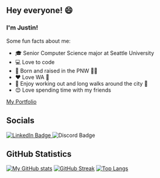## Hey everyone! 😄

<!--
**thoresonjd/thoresonjd** is a ✨ _special_ ✨ repository because its `README.md` (this file) appears on your GitHub profile.

Here are some ideas to get you started:

- 🔭 I’m currently working on ...
- 🌱 I’m currently learning ...
- 👯 I’m looking to collaborate on ...
- 🤔 I’m looking for help with ...
- 💬 Ask me about ...
- 📫 How to reach me: ...
- 😄 Pronouns: ...
- ⚡ Fun fact: ...
-->

### I'm Justin!

Some fun facts about me:
- 🎓 Senior Computer Science major at Seattle University
- 💻 Love to code
- 🌲 Born and raised in the PNW 🌊🌌
- ❤️ Love WA 📍
- 🌇 Enjoy working out and long walks around the city 🌃 
- 😊 Love spending time with my friends

[My Portfolio](https://github.com/thoresonjd/portfolio/blob/main/README.md)

<div>
  <h2>Socials</h2>
  <div>
    <a href="https://linkedin.com/in/justinthoreson">
      <img alt="LinkedIn Badge" src="https://img.shields.io/badge/LinkedIn-0e76a8?style=for-the-badge&logo=linkedin&logoColor=white" />
    </a>
<!--     <a href="https://instagram.com/exulgor/">
      <img alt="Instagram Badge" src="https://img.shields.io/badge/Instagram-e4405f?style=for-the-badge&logo=instagram&logoColor=white" />
    </a>
    <a href="https://soundcloud.com/exulgor">
      <img alt="SoundCloud Badge" src="https://img.shields.io/badge/-SoundCloud-%23ff5500?style=for-the-badge&logo=soundcloud&logoColor=white" />
    </a> -->
    <img alt="Discord Badge" src="https://img.shields.io/badge/Discord-EXULGOR%230924-%237289da?style=for-the-badge&logo=discord&logoColor=white" />
    <br>
<!--     <img alt="Snapchat Snapcode" src="https://user-images.githubusercontent.com/77815463/140634145-32a5c929-a47c-44cb-b614-89fa63f591c3.png" width="200" height="200" /> -->
  </div>
</div>
  
## GitHub Statistics

[![My GitHub stats](https://github-readme-stats.vercel.app/api?username=thoresonjd&theme=dracula&count_private=true&show_icons=true)](https://github.com/anuraghazra/github-readme-stats)
[![GitHub Streak](http://github-readme-streak-stats.herokuapp.com?user=thoresonjd&theme=dracula)](https://git.io/streak-stats)
[![Top Langs](https://github-readme-stats.vercel.app/api/top-langs/?username=thoresonjd&theme=dracula&layout=compact&langs_count=10&exclude_repo=thoresonjd.github.io,resume&hide=C,Objective-C,SCSS,Batchfile,Shell,Makefile,Lex)](https://github.com/anuraghazra/github-readme-stats)

<!-- <table>
  <tbody>
    <tr>
      <td width="55%"><h3>Some fun facts about me</h3></td>
      <td width="45%"><h3>Socials</h3></td>
    </tr>
    <tr>
      <td>
        <ul>
          <li>🎓 Senior Computer Science major at Seattle University</li>
          <li>💻 Love to code</li>
          <li>🌲 Born and raised in the PNW 🌊🌌</li>
          <li>❤️ Love WA 📍</li>
          <li>🌇 Enjoy working out and long walks around the city 🌃 </li>
          <li>😊 Love spending time with my friends</li>
        </ul>
      </td>
      <td>
        <div>
          <a href="https://linkedin.com/in/justinthoreson">
            <img alt="LinkedIn Badge" src="https://img.shields.io/badge/LinkedIn-0e76a8?style=for-the-badge&logo=linkedin&logoColor=white" />
          </a>
          <a href="https://instagram.com/exulgor/">
            <img alt="Instagram Badge" src="https://img.shields.io/badge/Instagram-e4405f?style=for-the-badge&logo=instagram&logoColor=white" />
          </a>
          <a href="https://soundcloud.com/exulgor">
            <img alt="SoundCloud Badge" src="https://img.shields.io/badge/-SoundCloud-%23ff5500?style=for-the-badge&logo=soundcloud&logoColor=white" />
          </a>
          <img alt="Discord Badge" src="https://img.shields.io/badge/Discord-EXULGOR%230924-%237289da?style=for-the-badge&logo=discord&logoColor=white" />
          <br>
          <img alt="Snapchat Snapcode" src="https://user-images.githubusercontent.com/77815463/140634145-32a5c929-a47c-44cb-b614-89fa63f591c3.png" width="200" height="200" />
        </div>
      </td>
    </tr>
  </tbody>
</table>
  
## GitHub Statistics

[![My GitHub stats](https://github-readme-stats.vercel.app/api?username=thoresonjd&theme=dracula&count_private=true&show_icons=true)](https://github.com/anuraghazra/github-readme-stats)
[![Top Langs](https://github-readme-stats.vercel.app/api/top-langs/?username=thoresonjd&theme=dracula&layout=compact&langs_count=10&exclude_repo=thoresonjd.github.io,resume&hide=C,Objective-C,SCSS,Batchfile,Shell,Makefile,Lex)](https://github.com/anuraghazra/github-readme-stats)
[![GitHub Streak](http://github-readme-streak-stats.herokuapp.com?user=thoresonjd&theme=dracula)](https://git.io/streak-stats)
-->
